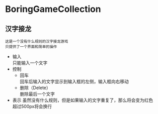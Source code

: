 # BoringGameCollection
## 汉字接龙
    这是一个没有什么规则的汉字接龙游戏
    只提供了一个界面和简单的操作
* 输入<br>
  只能输入一个文字
* 控制<br>
  * 回车<br>
    回车后输入的文字显示到输入框的左侧，输入框向右移动
  * 删除（Delete）<br>
    删除最后一个文字
* 表示
  虽然没有什么规则，但是如果输入的文字重复了，那么将会变为红色<br>
  超过500px将会换行
